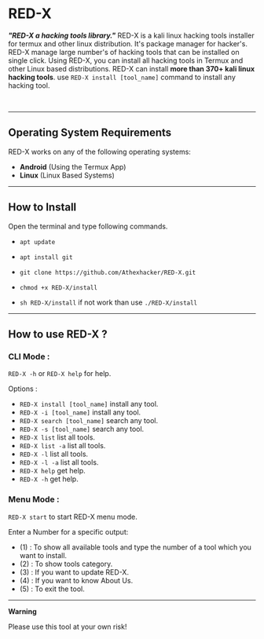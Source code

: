 # RED-X

***"RED-X a hacking tools library."***
RED-X is a kali linux hacking tools installer for termux and other linux distribution. It's package manager for hacker's.
RED-X manage large number's of hacking tools that can be installed on single click. Using RED-X, you can install all hacking tools in Termux and other Linux based distributions.
RED-X can install **more than 370+ kali linux hacking tools**. use `RED-X install [tool_name]` command to install any hacking tool.

<br>

------------------------------------------------------------------------

## Operating System Requirements

RED-X works on any of the following operating systems:<br>
- **Android** (Using the Termux App) <br>
- **Linux** (Linux Based Systems) <br>

------------------------------------------------------------------------

## How to Install

Open the terminal and type following commands.

* `apt update`

* `apt install git`

* `git clone https://github.com/Athexhacker/RED-X.git`

* `chmod +x RED-X/install`

* `sh RED-X/install` if not work than use `./RED-X/install`

------------------------------------------------------------------------

## How to use RED-X ?

### CLI Mode :
`RED-X -h` or `RED-X help` for help.

Options :
- `RED-X install [tool_name]` install any tool.
- `RED-X -i [tool_name]` install any tool.
- `RED-X search [tool_name]` search any tool.
- `RED-X -s [tool_name]` search any tool.
- `RED-X list` list all tools.
- `RED-X list -a` list all tools.
- `RED-X -l` list all tools.
- `RED-X -l -a` list all tools.
- `RED-X help` get help.
- `RED-X -h` get help.

### Menu Mode :

`RED-X start` to start RED-X menu mode.

Enter a Number for a specific output:
- (1) : To show all available tools and type the number of a tool which you want to install.
- (2) : To show tools category.
- (3) : If you want to update RED-X.
- (4) : If you want to know About Us.
- (5) : To exit the tool.

------------------------------------------------------------------------

**Warning**

Please use this tool at your own risk!

